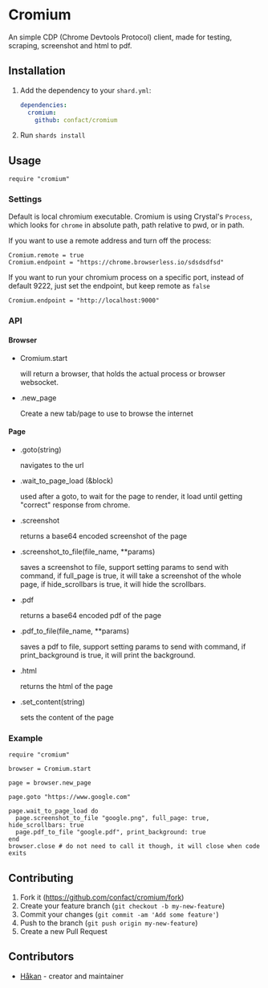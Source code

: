 # Cromium

An simple CDP (Chrome Devtools Protocol) client, made for testing, scraping, screenshot and html to pdf.

## Installation

1. Add the dependency to your `shard.yml`:

   ```yaml
   dependencies:
     cromium:
       github: confact/cromium
   ```

2. Run `shards install`

## Usage

```crystal
require "cromium"
```

### Settings

Default is local chromium executable. Cromium is using Crystal's `Process`, which looks for `chrome` in absolute path, path relative to pwd, or in path.

If you want to use a remote address and turn off the process:
```
Cromium.remote = true
Cromium.endpoint = "https://chrome.browserless.io/sdsdsdfsd"
```

If you want to run your chromium process on a specific port, instead of default 9222, just set the endpoint, but keep remote as `false`
```
Cromium.endpoint = "http://localhost:9000"
```

### API

#### Browser

* Cromium.start
  
  will return a browser, that holds the actual process or browser websocket.

* .new_page
  
  Create a new tab/page to use to browse the internet

#### Page

* .goto(string)
  
  navigates to the url

* .wait_to_page_load (&block)
  
  used after a goto, to wait for the page to render, it load until getting "correct" response from chrome.

* .screenshot
    
  returns a base64 encoded screenshot of the page

* .screenshot_to_file(file_name, **params)
    
  saves a screenshot to file, support setting params to send with command, if full_page is true, it will take a screenshot of the whole page, if hide_scrollbars is true, it will hide the scrollbars.

* .pdf
      
  returns a base64 encoded pdf of the page

* .pdf_to_file(file_name, **params)
      
  saves a pdf to file, support setting params to send with command, if print_background is true, it will print the background.

* .html
  
  returns the html of the page

* .set_content(string)
  
  sets the content of the page

### Example

```
require "cromium"

browser = Cromium.start

page = browser.new_page

page.goto "https://www.google.com"

page.wait_to_page_load do
  page.screenshot_to_file "google.png", full_page: true, hide_scrollbars: true
  page.pdf_to_file "google.pdf", print_background: true
end
browser.close # do not need to call it though, it will close when code exits

```

## Contributing

1. Fork it (<https://github.com/confact/cromium/fork>)
2. Create your feature branch (`git checkout -b my-new-feature`)
3. Commit your changes (`git commit -am 'Add some feature'`)
4. Push to the branch (`git push origin my-new-feature`)
5. Create a new Pull Request

## Contributors

- [Håkan](https://github.com/confact) - creator and maintainer
